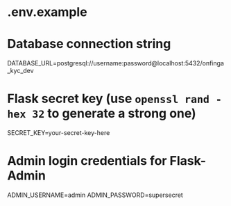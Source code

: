 # .env.example

# Database connection string
DATABASE_URL=postgresql://username:password@localhost:5432/onfinga_kyc_dev

# Flask secret key (use `openssl rand -hex 32` to generate a strong one)
SECRET_KEY=your-secret-key-here

# Admin login credentials for Flask-Admin
ADMIN_USERNAME=admin
ADMIN_PASSWORD=supersecret
